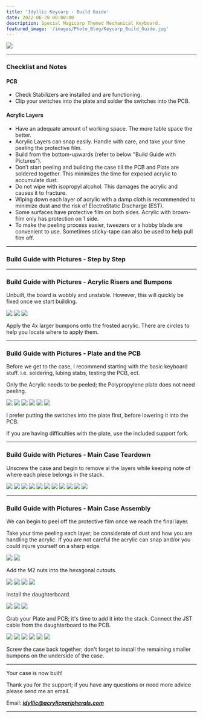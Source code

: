 ```yaml
---
title: 'Idyllic Keycarp - Build Guide'
date: 2022-06-20 00:00:00
description: Special Magicarp Themed Mechanical Keyboard.
featured_image: '/images/Photo_Blog/Keycarp_Build_Guide.jpg'
---
```


<div class="gallery2" data-columns="2">
	<img src="/images/Photo_Blog/Keycarp_Build_Guide.jpg">
</div>

---

### Checklist and Notes

#### PCB
- Check Stabilizers are installed and are functioning. 
- Clip your switches into the plate and solder the switches into the PCB.

#### Acrylic Layers
- Have an adequate amount of working space. The more table space the better.
- Acrylic Layers can snap easily. Handle with care, and take your time peeling the protective film. 
- Build from the bottom-upwards (refer to below "Build Guide with Pictures"). 
- Don’t start peeling and building the case till the PCB and Plate are soldered together. This minimizes the time for exposed acrylic to accumulate dust. 
- Do not wipe with isopropyl alcohol. This damages the acrylic and causes it to fracture. 
- Wiping down each layer of acrylic with a damp cloth is recommended to minimize dust and the risk of ElectroStatic Discharge (EST). 
- Some surfaces have protective film on both sides. Acrylic with brown-film only has protection on 1 side. 
- To make the peeling process easier, tweezers or a hobby blade are convenient to use. Sometimes sticky-tape can also be used to help pull film off.

---

### Build Guide with Pictures - Step by Step

---

### Build Guide with Pictures - Acrylic Risers and Bumpons

Unbuilt, the board is wobbly and unstable. However, this will quickly be fixed once we start building. 

<div class="gallery2" data-columns="1">
	<img src="/images/Photo_Blog/Keycarp_Build_0035.jpg">
	<img src="/images/Photo_Blog/Keycarp_Build_0034.jpg">
	<img src="/images/Photo_Blog/Keycarp_Build_0033.jpg">
</div>

Apply the 4x larger bumpons onto the frosted acrylic. 
There are circles to help you locate where to apply them.

---

### Build Guide with Pictures - Plate and the PCB

Before we get to the case, I recommend starting with the basic keyboard stuff. i.e. soldering, lubing stabs, testing the PCB, ect.

Only the Acrylic needs to be peeled; the Polypropylene plate does not need peeling.

<div class="gallery2" data-columns="1">
	<img src="/images/Photo_Blog/Keycarp_Build_0031.jpg">
	<img src="/images/Photo_Blog/Keycarp_Build_0030.jpg">
	<img src="/images/Photo_Blog/Keycarp_Build_0029.jpg">
	<img src="/images/Photo_Blog/Keycarp_Build_0028.jpg">
	<img src="/images/Photo_Blog/Keycarp_Build_0027.jpg">
	<img src="/images/Photo_Blog/Keycarp_Build_0026.jpg">
</div>

I prefer putting the switches into the plate first, before lowering it into the PCB.

If you are having difficulties with the plate, use the included support fork.

---

### Build Guide with Pictures - Main Case Teardown

Unscrew the case and begin to remove al the layers while keeping note of where each piece belongs in the stack.

<div class="gallery2" data-columns="1">
	<img src="/images/Photo_Blog/Keycarp_Build_0025.jpg">
	<img src="/images/Photo_Blog/Keycarp_Build_0024.jpg">
	<img src="/images/Photo_Blog/Keycarp_Build_0023.jpg">
	<img src="/images/Photo_Blog/Keycarp_Build_0022.jpg">
	<img src="/images/Photo_Blog/Keycarp_Build_0021.jpg">
	<img src="/images/Photo_Blog/Keycarp_Build_0020.jpg">
	<img src="/images/Photo_Blog/Keycarp_Build_0019.jpg">
	<img src="/images/Photo_Blog/Keycarp_Build_0018.jpg">
	<img src="/images/Photo_Blog/Keycarp_Build_0017.jpg">
	<img src="/images/Photo_Blog/Keycarp_Build_0016.jpg">
	<img src="/images/Photo_Blog/Keycarp_Build_0015.jpg">
</div>

---

### Build Guide with Pictures - Main Case Assembly 

We can begin to peel off the protective film once we reach the final layer.

Take your time peeling each layer; be considerate of dust and how you are handling the acrylic. 
If you are not careful the acrylic can snap and/or you could injure yourself on a sharp edge.

<div class="gallery2" data-columns="1">
	<img src="/images/Photo_Blog/Keycarp_Build_0014.jpg">
	<img src="/images/Photo_Blog/Keycarp_Build_0013.jpg">
</div>

Add the M2 nuts into the hexagonal cutouts.

<div class="gallery2" data-columns="1">
	<img src="/images/Photo_Blog/Keycarp_Build_0012.jpg">
	<img src="/images/Photo_Blog/Keycarp_Build_0011.jpg">
	<img src="/images/Photo_Blog/Keycarp_Build_0010.jpg">
	<img src="/images/Photo_Blog/Keycarp_Build_0009.jpg">
</div>

Install the daughterboard. 

<div class="gallery2" data-columns="1">
	<img src="/images/Photo_Blog/Keycarp_Build_0008.jpg">
	<img src="/images/Photo_Blog/Keycarp_Build_0007.jpg">
	<img src="/images/Photo_Blog/Keycarp_Build_0006.jpg">
</div>

Grab your Plate and PCB; it's time to add it into the stack.
Connect the JST cable from the daughterboard to the PCB.

<div class="gallery2" data-columns="1">
	<img src="/images/Photo_Blog/Keycarp_Build_0005.jpg">
	<img src="/images/Photo_Blog/Keycarp_Build_0004.jpg">
	<img src="/images/Photo_Blog/Keycarp_Build_0003.jpg">
	<img src="/images/Photo_Blog/Keycarp_Build_0002.jpg">
	<img src="/images/Photo_Blog/Keycarp_Build_0001.jpg">
	<img src="/images/Photo_Blog/Keycarp_Build_0000.jpg">
</div>

Screw the case back together; don't forget to install the remaining smaller bumpons on the underside of the case.

---

Your case is now built!

Thank you for the support; if you have any questions or need more advice please send me an email.

Email: ***idyllic@acrylicperipherals.com***

---
